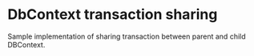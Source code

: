 # DbContext transaction sharing

Sample implementation of sharing transaction between parent and child DBContext.
